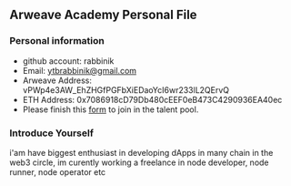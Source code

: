 ## Arweave Academy Personal File

### Personal information

- github account: rabbinik
- Email: ytbrabbinik@gmail.com
- Arweave Address: vPWp4e3AW_EhZHGfPGFbXiEDaoYcI6wr233lL2QErvQ
- ETH Address: 0x7086918cD79Db480cEEF0eB473C4290936EA40ec
- Please finish this [form](https://docs.google.com/forms/d/e/1FAIpQLSfWA5fIIcBgmRppm3jNz5vmf9Mai_QMVil-2pO4r7YKn_Zhtw/viewform?usp=sf_link) to join in the talent pool.

### Introduce Yourself
 i'am have biggest enthusiast in developing dApps in many chain in the web3 circle, im curently working a freelance in node developer, node runner, node operator etc
